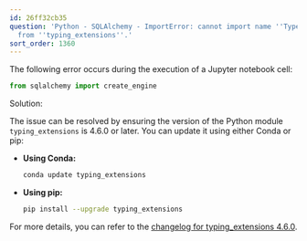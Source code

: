 ```yaml
---
id: 26ff32cb35
question: 'Python - SQLAlchemy - ImportError: cannot import name ''TypeAliasType''
  from ''typing_extensions''.'
sort_order: 1360
---
```



The following error occurs during the execution of a Jupyter notebook cell:

```python
from sqlalchemy import create_engine
```

Solution:

The issue can be resolved by ensuring the version of the Python module `typing_extensions` is 4.6.0 or later. You can update it using either Conda or pip:

- **Using Conda:**
  ```bash
  conda update typing_extensions
  ```

- **Using pip:**
  ```bash
  pip install --upgrade typing_extensions
  ```

For more details, you can refer to the [changelog for typing_extensions 4.6.0](https://github.com/python/typing_extensions/blob/main/CHANGELOG.md#release-460-may-22-2023).